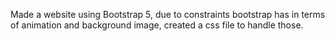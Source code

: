 Made a website using Bootstrap 5, due to constraints bootstrap has in terms of animation and 
background image, created a css file to handle those.